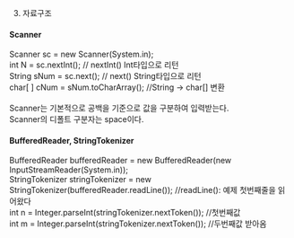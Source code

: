 3. 자료구조 <br>

#### Scanner
Scanner sc = new Scanner(System.in); <br>
int N = sc.nextInt(); // nextInt() Int타입으로 리턴	 <br>
String sNum = sc.next(); // next() String타입으로 리턴 <br>
char[ ] cNum = sNum.toCharArray(); //String -> char[] 변환 <br>
<br>
Scanner는 기본적으로 공백을 기준으로 값을 구분하여 입력받는다.<br>
Scanner의 디폴트 구분자는 space이다.<br>

#### BufferedReader, StringTokenizer
BufferedReader bufferedReader = new BufferedReader(new InputStreamReader(System.in));<br>
StringTokenizer stringTokenizer = new StringTokenizer(bufferedReader.readLine());  //readLine(): 예제 첫번째줄을 읽어왔다<br>
int n = Integer.parseInt(stringTokenizer.nextToken()); //첫번째값<br>
int m = Integer.parseInt(stringTokenizer.nextToken()); //두번째값 받아옴<br>
